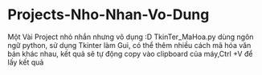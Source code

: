 # Projects-Nho-Nhan-Vo-Dung
Một Vài Project nhỏ nhắn nhưng vô dụng :D
TkinTer_MaHoa.py dùng ngôn ngữ python, sử dụng Tkinter làm Gui, có thể thêm nhiều cách mã hóa văn bản khác nhau, kết quả sẽ tự động copy vào clipboard của máy,Ctrl +V để lấy kết quả
